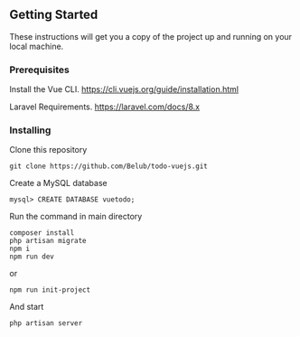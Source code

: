 ## Getting Started

These instructions will get you a copy of the project up and running on your local machine.

### Prerequisites

Install the Vue CLI.
https://cli.vuejs.org/guide/installation.html

Laravel Requirements. https://laravel.com/docs/8.x

### Installing

Clone this repository

```
git clone https://github.com/Belub/todo-vuejs.git
```

Create a MySQL database

```
mysql> CREATE DATABASE vuetodo;
```

Run the command in main directory

```
composer install
php artisan migrate
npm i 
npm run dev
```

or
```
npm run init-project
```

And start

```
php artisan server
```